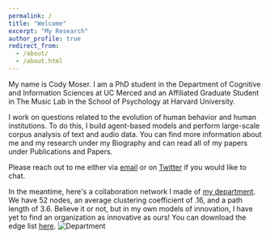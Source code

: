 ```yaml
---
permalink: /
title: "Welcome"
excerpt: "My Research"
author_profile: true
redirect_from: 
  - /about/
  - /about.html
---
```

My name is Cody Moser. I am a PhD student in the Department of Cognitive and Information Sciences at UC Merced and an Affiliated Graduate Student in The Music Lab in the School of Psychology at Harvard University. 

I work on questions related to the evolution of human behavior and human institutions. To do this, I build agent-based models and perform large-scale corpus analysis of text and audio data. You can find more information about me and my research under my Biography and can read all of my papers under Publications and Papers.

Please reach out to me either via [email](mailto:cmoser2@ucmerced.edu) or on [Twitter](https://twitter.com/LTF_01) if you would like to chat.

In the meantime, here's a collaboration network I made of [my department](https://cogsci.ucmerced.edu/). We have 52 nodes, an average clustering coefficient of .16, and a path length of 3.6. Believe it or not, but in my own models of innovation, I have yet to find an organization as innovative as ours! You can download the edge list [here](https://culturologies.co/files/Department.csv).
![Department](http://culturologies.co/images/Dept.png)